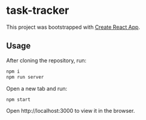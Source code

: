 # task-tracker

This project was bootstrapped with [Create React App](https://github.com/facebook/create-react-app).

## Usage
After cloning the repository, run:
```bash
npm i
npm run server
```

Open a new tab and run:
```
npm start
```
Open http://localhost:3000 to view it in the browser.
